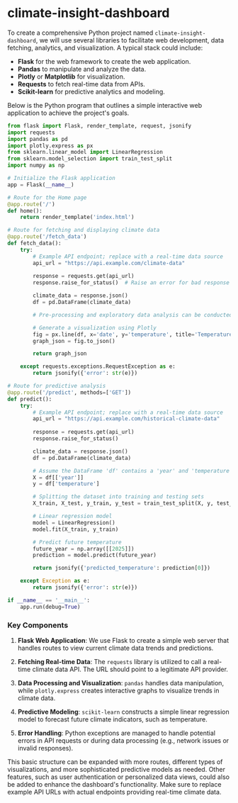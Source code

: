 # climate-insight-dashboard

To create a comprehensive Python project named `climate-insight-dashboard`, we will use several libraries to facilitate web development, data fetching, analytics, and visualization. A typical stack could include:

- **Flask** for the web framework to create the web application.
- **Pandas** to manipulate and analyze the data.
- **Plotly** or **Matplotlib** for visualization.
- **Requests** to fetch real-time data from APIs.
- **Scikit-learn** for predictive analytics and modeling.

Below is the Python program that outlines a simple interactive web application to achieve the project's goals. 

```python
from flask import Flask, render_template, request, jsonify
import requests
import pandas as pd
import plotly.express as px
from sklearn.linear_model import LinearRegression
from sklearn.model_selection import train_test_split
import numpy as np

# Initialize the Flask application
app = Flask(__name__)

# Route for the Home page
@app.route('/')
def home():
    return render_template('index.html')

# Route for fetching and displaying climate data
@app.route('/fetch_data')
def fetch_data():
    try:
        # Example API endpoint; replace with a real-time data source
        api_url = "https://api.example.com/climate-data"
        
        response = requests.get(api_url)
        response.raise_for_status()  # Raise an error for bad response status

        climate_data = response.json()
        df = pd.DataFrame(climate_data)

        # Pre-processing and exploratory data analysis can be conducted here

        # Generate a visualization using Plotly
        fig = px.line(df, x='date', y='temperature', title='Temperature Trends')
        graph_json = fig.to_json()

        return graph_json

    except requests.exceptions.RequestException as e:
        return jsonify({'error': str(e)})

# Route for predictive analysis
@app.route('/predict', methods=['GET'])
def predict():
    try:
        # Example API endpoint; replace with a real-time data source
        api_url = "https://api.example.com/historical-climate-data"
        
        response = requests.get(api_url)
        response.raise_for_status()

        climate_data = response.json()
        df = pd.DataFrame(climate_data)

        # Assume the DataFrame 'df' contains a 'year' and 'temperature' columns
        X = df[['year']]
        y = df['temperature']

        # Splitting the dataset into training and testing sets
        X_train, X_test, y_train, y_test = train_test_split(X, y, test_size=0.2, random_state=42)

        # Linear regression model
        model = LinearRegression()
        model.fit(X_train, y_train)

        # Predict future temperature
        future_year = np.array([[2025]])
        prediction = model.predict(future_year)

        return jsonify({'predicted_temperature': prediction[0]})

    except Exception as e:
        return jsonify({'error': str(e)})

if __name__ == '__main__':
    app.run(debug=True)

```

### Key Components

1. **Flask Web Application**: We use Flask to create a simple web server that handles routes to view current climate data trends and predictions.

2. **Fetching Real-time Data**: The `requests` library is utilized to call a real-time climate data API. The URL should point to a legitimate API provider.

3. **Data Processing and Visualization**: `pandas` handles data manipulation, while `plotly.express` creates interactive graphs to visualize trends in climate data.

4. **Predictive Modeling**: `scikit-learn` constructs a simple linear regression model to forecast future climate indicators, such as temperature.

5. **Error Handling**: Python exceptions are managed to handle potential errors in API requests or during data processing (e.g., network issues or invalid responses).

This basic structure can be expanded with more routes, different types of visualizations, and more sophisticated predictive models as needed. Other features, such as user authentication or personalized data views, could also be added to enhance the dashboard's functionality. Make sure to replace example API URLs with actual endpoints providing real-time climate data.